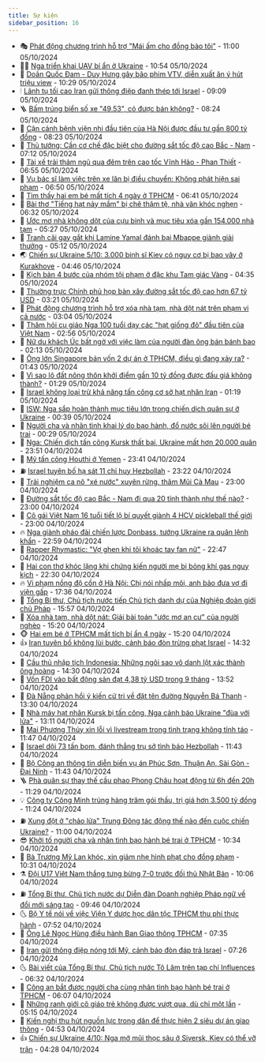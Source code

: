 ```yaml
---
title: Sự kiện
sidebar_position: 16
---
```


<!-- dantri-su-kien:START -->
- 🎭 [Phát động chương trình hỗ trợ &quot;Mái ấm cho đồng bào tôi&quot;](https://dantri.com.vn/an-sinh/phat-dong-chuong-trinh-ho-tro-mai-am-cho-dong-bao-toi-20241005154448220.htm) - 11:00 05/10/2024
- 👨‍🏫 [Nga triển khai UAV bí ẩn ở Ukraine](https://dantri.com.vn/the-gioi/nga-trien-khai-uav-bi-an-o-ukraine-20241005163308184.htm) - 10:54 05/10/2024
- 🌮 [Doãn Quốc Đam - Duy Hưng gây bão phim VTV, diễn xuất ăn ý hút triệu view](https://dantri.com.vn/giai-tri/doan-quoc-dam-duy-hung-gay-bao-phim-vtv-dien-xuat-an-y-hut-trieu-view-20241005141310919.htm) - 10:29 05/10/2024
- 🕯 [Lãnh tụ tối cao Iran gửi thông điệp đanh thép tới Israel](https://dantri.com.vn/the-gioi/lanh-tu-toi-cao-iran-gui-thong-diep-danh-thep-toi-israel-20241005155157324.htm) - 09:09 05/10/2024
- 🪜 [Bấm trúng biển số xe &quot;49.53&quot;, có được bán không?](https://dantri.com.vn/o-to-xe-may/bam-trung-bien-so-xe-4953-co-duoc-ban-khong-20241005115958489.htm) - 08:24 05/10/2024
- 🐘 [Cận cảnh bệnh viện nhi đầu tiên của Hà Nội được đầu tư gần 800 tỷ đồng](https://dantri.com.vn/suc-khoe/can-canh-benh-vien-nhi-dau-tien-cua-ha-noi-duoc-dau-tu-gan-800-ty-dong-20241005151451073.htm) - 08:23 05/10/2024
- 🤔 [Thủ tướng: Cần cơ chế đặc biệt cho đường sắt tốc độ cao Bắc - Nam](https://dantri.com.vn/xa-hoi/thu-tuong-can-co-che-dac-biet-cho-duong-sat-toc-do-cao-bac-nam-20241005124807903.htm) - 07:12 05/10/2024
- 🧠 [Tài xế trải thảm ngủ qua đêm trên cao tốc Vĩnh Hảo - Phan Thiết](https://dantri.com.vn/xa-hoi/tai-xe-trai-tham-ngu-qua-dem-tren-cao-toc-vinh-hao-phan-thiet-20241005125123187.htm) - 06:55 05/10/2024
- 📝 [Vụ bác sĩ làm việc trên xe lăn bị điều chuyển: Không phát hiện sai phạm](https://dantri.com.vn/lao-dong-viec-lam/vu-bac-si-lam-viec-tren-xe-lan-bi-dieu-chuyen-khong-phat-hien-sai-pham-20241005120246948.htm) - 06:50 05/10/2024
- 🦏 [Tìm thấy hai em bé mất tích 4 ngày ở TPHCM](https://dantri.com.vn/phap-luat/tim-thay-hai-em-be-mat-tich-4-ngay-o-tphcm-20241005131635348.htm) - 06:41 05/10/2024
- 🥰 [Bài thơ &quot;Tiếng hạt nảy mầm&quot; bị chê thậm tệ, nhà văn khóc nghẹn](https://dantri.com.vn/giao-duc/bai-tho-tieng-hat-nay-mam-bi-che-tham-te-nha-van-khoc-nghen-20241005125448149.htm) - 06:32 05/10/2024
- 🤗 [Ước mơ nhà không dột của cựu binh và mục tiêu xóa gần 154.000 nhà tạm](https://dantri.com.vn/an-sinh/uoc-mo-nha-khong-dot-cua-cuu-binh-va-muc-tieu-xoa-gan-154000-nha-tam-20241005112957640.htm) - 05:27 05/10/2024
- 🌈 [Tranh cãi gay gắt khi Lamine Yamal đánh bại Mbappe giành giải thưởng](https://dantri.com.vn/the-thao/tranh-cai-gay-gat-khi-lamine-yamal-danh-bai-mbappe-gianh-giai-thuong-20241005121251223.htm) - 05:12 05/10/2024
- 🌏 [Chiến sự Ukraine 5/10: 3.000 binh sĩ Kiev có nguy cơ bị bao vây ở Kurakhove](https://dantri.com.vn/the-gioi/chien-su-ukraine-510-3000-binh-si-kiev-co-nguy-co-bi-bao-vay-o-kurakhove-20241005112232498.htm) - 04:46 05/10/2024
- 💄 [Kịch bản 4 bước của nhóm tội phạm ở đặc khu Tam giác Vàng](https://dantri.com.vn/phap-luat/kich-ban-4-buoc-cua-nhom-toi-pham-o-dac-khu-tam-giac-vang-20241005100919359.htm) - 04:35 05/10/2024
- 👺 [Thường trực Chính phủ họp bàn xây đường sắt tốc độ cao hơn 67 tỷ USD](https://dantri.com.vn/xa-hoi/thuong-truc-chinh-phu-hop-ban-xay-duong-sat-toc-do-cao-hon-67-ty-usd-20241005100646947.htm) - 03:21 05/10/2024
- 👹 [Phát động chương trình hỗ trợ xóa nhà tạm, nhà dột nát trên phạm vi cả nước](https://dantri.com.vn/an-sinh/phat-dong-chuong-trinh-ho-tro-xoa-nha-tam-nha-dot-nat-tren-pham-vi-ca-nuoc-20241005093129045.htm) - 03:04 05/10/2024
- 🌊 [Thăm hỏi cụ giáo Nga 100 tuổi dạy các &quot;hạt giống đỏ&quot; đầu tiên của Việt Nam](https://dantri.com.vn/xa-hoi/tham-hoi-cu-giao-nga-100-tuoi-day-cac-hat-giong-do-dau-tien-cua-viet-nam-20241005095555574.htm) - 02:56 05/10/2024
- 🤠 [Nữ du khách Úc bất ngờ với việc làm của người đàn ông bán bánh bao](https://dantri.com.vn/doi-song/nu-du-khach-uc-bat-ngo-voi-viec-lam-cua-nguoi-dan-ong-ban-banh-bao-20241005075841531.htm) - 02:13 05/10/2024
- 🎊 [Ông lớn Singapore bán vốn 2 dự án ở TPHCM, điều gì đang xảy ra?](https://dantri.com.vn/bat-dong-san/ong-lon-singapore-ban-von-2-du-an-o-tphcm-dieu-gi-dang-xay-ra-20241004081254231.htm) - 01:43 05/10/2024
- 🐘 [Vì sao lô đất nông thôn khởi điểm gần 10 tỷ đồng được đấu giá không thành?](https://dantri.com.vn/bat-dong-san/vi-sao-lo-dat-nong-thon-khoi-diem-gan-10-ty-dong-duoc-dau-gia-khong-thanh-20241004094938339.htm) - 01:29 05/10/2024
- 💂 [Israel không loại trừ khả năng tấn công cơ sở hạt nhân Iran](https://dantri.com.vn/the-gioi/israel-khong-loai-tru-kha-nang-tan-cong-co-so-hat-nhan-iran-20241005081707185.htm) - 01:19 05/10/2024
- 👹 [ISW: Nga sắp hoàn thành mục tiêu lớn trong chiến dịch quân sự ở Ukraine](https://dantri.com.vn/the-gioi/isw-nga-sap-hoan-thanh-muc-tieu-lon-trong-chien-dich-quan-su-o-ukraine-20241005073810362.htm) - 00:39 05/10/2024
- 🦒 [Người cha và nhân tình khai lý do bạo hành, đổ nước sôi lên người bé trai](https://dantri.com.vn/phap-luat/nguoi-cha-va-nhan-tinh-khai-ly-do-bao-hanh-do-nuoc-soi-len-nguoi-be-trai-20241005000343358.htm) - 00:29 05/10/2024
- 🗽 [Nga: Chiến dịch tấn công Kursk thất bại, Ukraine mất hơn 20.000 quân](https://dantri.com.vn/the-gioi/nga-chien-dich-tan-cong-kursk-that-bai-ukraine-mat-hon-20000-quan-20241005023320703.htm) - 23:51 04/10/2024
- 💄 [Mỹ tấn công Houthi ở Yemen](https://dantri.com.vn/the-gioi/my-tan-cong-houthi-o-yemen-20241005063347511.htm) - 23:41 04/10/2024
- ⛽️ [Israel tuyên bố hạ sát 11 chỉ huy Hezbollah](https://dantri.com.vn/the-gioi/israel-tuyen-bo-ha-sat-11-chi-huy-hezbollah-20241005060655847.htm) - 23:22 04/10/2024
- 🥷 [Trải nghiệm ca nô &quot;xé nước&quot; xuyên rừng, thăm Mũi Cà Mau](https://dantri.com.vn/du-lich/trai-nghiem-ca-no-xe-nuoc-xuyen-rung-tham-mui-ca-mau-20241003202837093.htm) - 23:00 04/10/2024
- 🤖 [Đường sắt tốc độ cao Bắc - Nam đi qua 20 tỉnh thành như thế nào?](https://dantri.com.vn/xa-hoi/duong-sat-toc-do-cao-bac-nam-di-qua-20-tinh-thanh-nhu-the-nao-20241004224747990.htm) - 23:00 04/10/2024
- 🌊 [Cô gái Việt Nam 16 tuổi tiết lộ bí quyết giành 4 HCV pickleball thế giới](https://dantri.com.vn/the-thao/co-gai-viet-nam-16-tuoi-tiet-lo-bi-quyet-gianh-4-hcv-pickleball-the-gioi-20241004172925423.htm) - 23:00 04/10/2024
- 🔥 [Nga giành pháo đài chiến lược Donbass, tướng Ukraine ra quân lệnh khẩn](https://dantri.com.vn/the-gioi/nga-gianh-phao-dai-chien-luoc-donbass-tuong-ukraine-ra-quan-lenh-khan-20241004223324058.htm) - 22:59 04/10/2024
- 🦏 [Rapper Rhymastic: &quot;Vợ ghen khi tôi khoác tay fan nữ&quot;](https://dantri.com.vn/giai-tri/rapper-rhymastic-vo-ghen-khi-toi-khoac-tay-fan-nu-20241003205858721.htm) - 22:47 04/10/2024
- 🐘 [Hai con thơ khóc lặng khi chứng kiến người mẹ bị bỏng khí gas nguy kịch](https://dantri.com.vn/tam-long-nhan-ai/hai-con-tho-khoc-lang-khi-chung-kien-nguoi-me-bi-bong-khi-gas-nguy-kich-20241003200905606.htm) - 22:30 04/10/2024
- 🔥 [Vi phạm nồng độ cồn ở Hà Nội: Chị nói nhấp môi, anh bảo đưa vợ đi viện gấp](https://dantri.com.vn/xa-hoi/vi-pham-nong-do-con-o-ha-noi-chi-noi-nhap-moi-anh-bao-dua-vo-di-vien-gap-20241004231800473.htm) - 17:36 04/10/2024
- 💼 [Tổng Bí thư, Chủ tịch nước tiếp Chủ tịch danh dự của Nghiệp đoàn giới chủ Pháp](https://dantri.com.vn/xa-hoi/tong-bi-thu-chu-tich-nuoc-tiep-chu-tich-danh-du-cua-nghiep-doan-gioi-chu-phap-20241004225709382.htm) - 15:57 04/10/2024
- 🚀 [Xóa nhà tạm, nhà dột nát: Giải bài toán &quot;ước mơ an cư&quot; của người nghèo](https://dantri.com.vn/an-sinh/xoa-nha-tam-nha-dot-nat-giai-bai-toan-uoc-mo-an-cu-cua-nguoi-ngheo-20241004220529892.htm) - 15:20 04/10/2024
- 🐵 [Hai em bé ở TPHCM mất tích bí ẩn 4 ngày](https://dantri.com.vn/phap-luat/hai-em-be-o-tphcm-mat-tich-bi-an-4-ngay-20241004212613570.htm) - 15:20 04/10/2024
- 👍 [Iran tuyên bố không lùi bước, cảnh báo đòn trừng phạt Israel](https://dantri.com.vn/the-gioi/iran-tuyen-bo-khong-lui-buoc-canh-bao-don-trung-phat-israel-20241004194700532.htm) - 14:32 04/10/2024
- 🚦 [Cầu thủ nhập tịch Indonesia: Những ngôi sao vô danh lột xác thành ông hoàng](https://dantri.com.vn/the-thao/cau-thu-nhap-tich-indonesia-nhung-ngoi-sao-vo-danh-lot-xac-thanh-ong-hoang-20241004181326374.htm) - 14:30 04/10/2024
- 🥸 [Vốn FDI vào bất động sản đạt 4,38 tỷ USD trong 9 tháng](https://dantri.com.vn/bat-dong-san/von-fdi-vao-bat-dong-san-dat-438-ty-usd-trong-9-thang-20241004182458566.htm) - 13:52 04/10/2024
- 🥷 [Đà Nẵng phản hồi ý kiến cử tri về đặt tên đường Nguyễn Bá Thanh](https://dantri.com.vn/xa-hoi/da-nang-phan-hoi-y-kien-cu-tri-ve-dat-ten-duong-nguyen-ba-thanh-20241004195929805.htm) - 13:30 04/10/2024
- 🤡 [Nhà máy hạt nhân Kursk bị tấn công, Nga cảnh báo Ukraine &quot;đùa với lửa&quot;](https://dantri.com.vn/the-gioi/nha-may-hat-nhan-kursk-bi-tan-cong-nga-canh-bao-ukraine-dua-voi-lua-20241004190225118.htm) - 13:11 04/10/2024
- 🥳 [Mai Phương Thúy xin lỗi vì livestream trong tình trạng không tỉnh táo](https://dantri.com.vn/giai-tri/mai-phuong-thuy-xin-loi-vi-livestream-trong-tinh-trang-khong-tinh-tao-20241004161936125.htm) - 11:47 04/10/2024
- 🤩 [Israel dội 73 tấn bom, đánh thẳng trụ sở tình báo Hezbollah](https://dantri.com.vn/the-gioi/israel-doi-73-tan-bom-danh-thang-tru-so-tinh-bao-hezbollah-20241004180400309.htm) - 11:43 04/10/2024
- 🎡 [Bộ Công an thông tin diễn biến vụ án Phúc Sơn, Thuận An, Sài Gòn - Đại Ninh](https://dantri.com.vn/phap-luat/bo-cong-an-thong-tin-dien-bien-vu-an-phuc-son-thuan-an-sai-gon-dai-ninh-20241004183737138.htm) - 11:43 04/10/2024
- 🪜 [Phà quân sự thay thế cầu phao Phong Châu hoạt động từ 6h đến 20h](https://dantri.com.vn/xa-hoi/pha-quan-su-thay-the-cau-phao-phong-chau-hoat-dong-tu-6h-den-20h-20241004181302914.htm) - 11:29 04/10/2024
- 💡 [Công ty Công Minh trúng hàng trăm gói thầu, trị giá hơn 3.500 tỷ đồng](https://dantri.com.vn/phap-luat/cong-ty-cong-minh-trung-hang-tram-goi-thau-tri-gia-hon-3500-ty-dong-20241004181255272.htm) - 11:24 04/10/2024
- ⛽️ [Xung đột ở &quot;chảo lửa&quot; Trung Đông tác động thế nào đến cuộc chiến Ukraine?](https://dantri.com.vn/the-gioi/xung-dot-o-chao-lua-trung-dong-tac-dong-the-nao-den-cuoc-chien-ukraine-20241004163925212.htm) - 11:00 04/10/2024
- 😎 [Khởi tố người cha và nhân tình bạo hành bé trai ở TPHCM](https://dantri.com.vn/phap-luat/khoi-to-nguoi-cha-va-nhan-tinh-bao-hanh-be-trai-o-tphcm-20241004170930150.htm) - 10:34 04/10/2024
- 🗽 [Bà Trương Mỹ Lan khóc, xin giảm nhẹ hình phạt cho đồng phạm](https://dantri.com.vn/phap-luat/ba-truong-my-lan-khoc-xin-giam-nhe-hinh-phat-cho-dong-pham-20241004171248338.htm) - 10:31 04/10/2024
- ⚗️ [Đội U17 Việt Nam thắng tưng bừng 7-0 trước đối thủ Nhật Bản](https://dantri.com.vn/the-thao/doi-u17-viet-nam-thang-tung-bung-7-0-truoc-doi-thu-nhat-ban-20241004170646128.htm) - 10:06 04/10/2024
- ⛽️ [Tổng Bí thư, Chủ tịch nước dự Diễn đàn Doanh nghiệp Pháp ngữ về đổi mới sáng tạo](https://dantri.com.vn/xa-hoi/tong-bi-thu-chu-tich-nuoc-du-dien-dan-doanh-nghiep-phap-ngu-ve-doi-moi-sang-tao-20241004164634824.htm) - 09:46 04/10/2024
- 🌜 [Bộ Y tế nói về việc Viện Y dược học dân tộc TPHCM thu phí thực hành](https://dantri.com.vn/suc-khoe/bo-y-te-noi-ve-viec-vien-y-duoc-hoc-dan-toc-tphcm-thu-phi-thuc-hanh-20241003231813366.htm) - 07:52 04/10/2024
- 🦩 [Ông Lê Ngọc Hùng điều hành Ban Giao thông TPHCM](https://dantri.com.vn/xa-hoi/ong-le-ngoc-hung-dieu-hanh-ban-giao-thong-tphcm-20241004133407025.htm) - 07:35 04/10/2024
- 🦒 [Iran gửi thông điệp nóng tới Mỹ, cảnh báo đòn đáp trả Israel](https://dantri.com.vn/the-gioi/iran-gui-thong-diep-nong-toi-my-canh-bao-don-dap-tra-israel-20241004141125897.htm) - 07:26 04/10/2024
- 🌜 [Bài viết của Tổng Bí thư, Chủ tịch nước Tô Lâm trên tạp chí Influences](https://dantri.com.vn/xa-hoi/bai-viet-cua-tong-bi-thu-chu-tich-nuoc-to-lam-tren-tap-chi-influences-20241004133202776.htm) - 06:32 04/10/2024
- 🐎 [Công an bắt được người cha cùng nhân tình bạo hành bé trai ở TPHCM](https://dantri.com.vn/phap-luat/cong-an-bat-duoc-nguoi-cha-cung-nhan-tinh-bao-hanh-be-trai-o-tphcm-20241004124325029.htm) - 06:07 04/10/2024
- 🌋 [Những ranh giới cô giáo trẻ không được vượt qua, dù chỉ một lần](https://dantri.com.vn/giao-duc/nhung-ranh-gioi-co-giao-tre-khong-duoc-vuot-qua-du-chi-mot-lan-20241004115257504.htm) - 05:15 04/10/2024
- 🧰 [Kiến nghị thu hút nguồn lực trong dân để thực hiện 2 siêu dự án giao thông](https://dantri.com.vn/xa-hoi/kien-nghi-thu-hut-nguon-luc-trong-dan-de-thuc-hien-2-sieu-du-an-giao-thong-20241004114704344.htm) - 04:53 04/10/2024
- 👍 [Chiến sự Ukraine 4/10: Nga mở mũi thọc sâu ở Siversk, Kiev có thể vỡ trận](https://dantri.com.vn/the-gioi/chien-su-ukraine-410-nga-mo-mui-thoc-sau-o-siversk-kiev-co-the-vo-tran-20241004094216186.htm) - 04:28 04/10/2024<!-- dantri-su-kien:END -->
